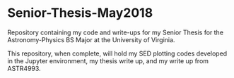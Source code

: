 # Senior-Thesis-May2018
Repository containing my code and write-ups for my Senior Thesis for the Astronomy-Physics BS Major at the University of Virginia.

This repository, when complete, will hold my SED plotting codes developed in the Jupyter environment, my thesis write up, and my write up from ASTR4993.
